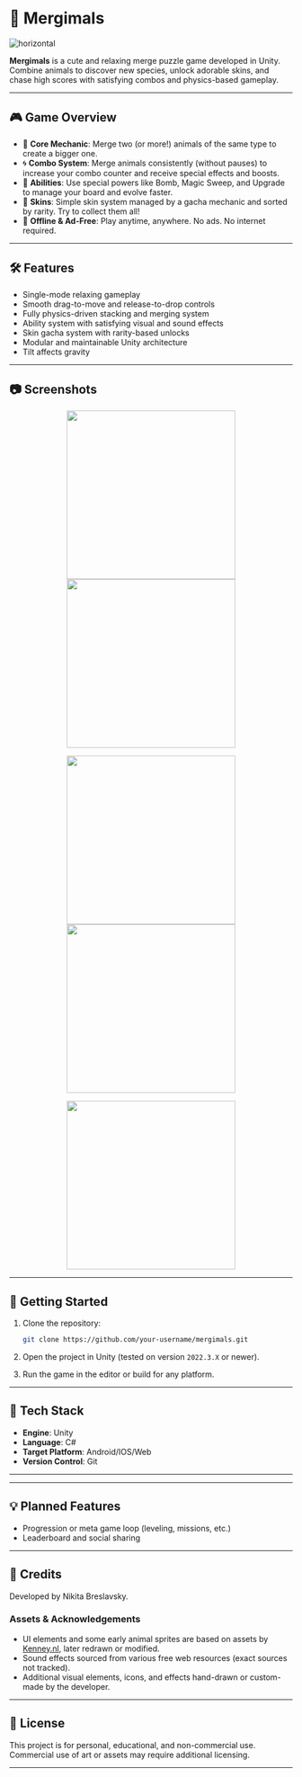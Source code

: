 # 🐾 Mergimals
![horizontal](https://github.com/user-attachments/assets/5e629cf5-6bec-4258-9060-e2bd4964fb9b)

**Mergimals** is a cute and relaxing merge puzzle game developed in Unity. Combine animals to discover new species, unlock adorable skins, and chase high scores with satisfying combos and physics-based gameplay.

---

## 🎮 Game Overview

- 🧠 **Core Mechanic**: Merge two (or more!) animals of the same type to create a bigger one.
 - 🌀 **Combo System**: Merge animals consistently (without pauses) to increase your combo counter and receive special effects and boosts.
- 🧩 **Abilities**: Use special powers like Bomb, Magic Sweep, and Upgrade to manage your board and evolve faster.
- 🎨 **Skins**: Simple skin system managed by a gacha mechanic and sorted by rarity. Try to collect them all!
- 🔄 **Offline & Ad-Free**: Play anytime, anywhere. No ads. No internet required.

---

## 🛠️ Features

- Single-mode relaxing gameplay
- Smooth drag-to-move and release-to-drop controls
- Fully physics-driven stacking and merging system
- Ability system with satisfying visual and sound effects
- Skin gacha system with rarity-based unlocks
- Modular and maintainable Unity architecture
- Tilt affects gravity

---

## 📷 Screenshots

<p align="center">
  <img src="https://github.com/user-attachments/assets/aef39ff8-20e2-434e-94cc-2a0329e7e026" width="300"/>
  <img src="https://github.com/user-attachments/assets/eda52354-b91d-4951-b9fe-756be583b935" width="300"/>
</p>
<p align="center">
  <img src="https://github.com/user-attachments/assets/08c4f213-c902-4ad4-9fa9-5e1ca57765ab" width="300"/>
  <img src="https://github.com/user-attachments/assets/fbc4aee3-e666-4ac5-8da0-85b6cea6a803" width="300"/>
</p>
<p align="center">
  <img src="https://github.com/user-attachments/assets/f010d2d6-6904-4b0b-a347-5403a9cddd66" width="300"/>
</p>

---

## 🚀 Getting Started

1. Clone the repository:
   ```bash
   git clone https://github.com/your-username/mergimals.git
   ```

2. Open the project in Unity (tested on version `2022.3.X` or newer).

3. Run the game in the editor or build for any platform.


---

## 🤖 Tech Stack

- **Engine**: Unity
- **Language**: C#
- **Target Platform**: Android/IOS/Web
- **Version Control**: Git

---


---

## 💡 Planned Features

- Progression or meta game loop (leveling, missions, etc.)
- Leaderboard and social sharing

---

## 🙌 Credits

Developed by Nikita Breslavsky.

### Assets & Acknowledgements

- UI elements and some early animal sprites are based on assets by [Kenney.nl](https://kenney.nl), later redrawn or modified.
- Sound effects sourced from various free web resources (exact sources not tracked).
- Additional visual elements, icons, and effects hand-drawn or custom-made by the developer.
---

## 📄 License

This project is for personal, educational, and non-commercial use.  
Commercial use of art or assets may require additional licensing.

---
